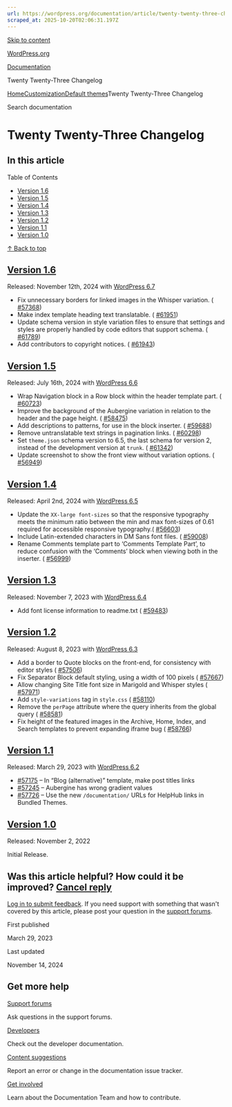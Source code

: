 ```yaml
---
url: https://wordpress.org/documentation/article/twenty-twenty-three-changelog
scraped_at: 2025-10-20T02:06:31.197Z
---
```


[Skip to content](https://wordpress.org/documentation/article/twenty-twenty-three-changelog/#wp--skip-link--target)

[WordPress.org](https://wordpress.org/)

[Documentation](https://wordpress.org/documentation)

Twenty Twenty-Three Changelog

[Home](https://wordpress.org/documentation)[Customization](https://wordpress.org/documentation/customization/)[Default themes](https://wordpress.org/documentation/category/default-themes/)Twenty Twenty-Three Changelog

Search documentation

# Twenty Twenty-Three Changelog

## In this article

Table of Contents

- [Version 1.6](https://wordpress.org/documentation/article/twenty-twenty-three-changelog/#Version_1.6)
- [Version 1.5](https://wordpress.org/documentation/article/twenty-twenty-three-changelog/#Version_1.5)
- [Version 1.4](https://wordpress.org/documentation/article/twenty-twenty-three-changelog/#Version_1.4)
- [Version 1.3](https://wordpress.org/documentation/article/twenty-twenty-three-changelog/#Version_1.3)
- [Version 1.2](https://wordpress.org/documentation/article/twenty-twenty-three-changelog/#Version_1.2)
- [Version 1.1](https://wordpress.org/documentation/article/twenty-twenty-three-changelog/#Version_1.1)
- [Version 1.0](https://wordpress.org/documentation/article/twenty-twenty-three-changelog/#Version_1.0)

[↑ Back to top](https://wordpress.org/documentation/article/twenty-twenty-three-changelog/#wp--skip-link--target)

## [Version 1.6](https://wordpress.org/documentation/article/twenty-twenty-three-changelog/\#Version_1.6)

Released: November 12th, 2024 with [WordPress 6.7](https://wordpress.org/documentation/wordpress-version/version-6-7/)

- Fix unnecessary borders for linked images in the Whisper variation. ( [#57368](https://core.trac.wordpress.org/ticket/57368))
- Make index template heading text translatable. ( [#61951](https://core.trac.wordpress.org/ticket/61951))
- Update schema version in style variation files to ensure that settings and styles are properly handled by code editors that support schema. ( [#61789](https://core.trac.wordpress.org/ticket/61789))
- Add contributors to copyright notices. ( [#61943](https://core.trac.wordpress.org/ticket/61943))

## [Version 1.5](https://wordpress.org/documentation/article/twenty-twenty-three-changelog/\#Version_1.5)

Released: July 16th, 2024 with [WordPress 6.6](https://wordpress.org/documentation/wordpress-version/version-6-6/)

- Wrap Navigation block in a Row block within the header template part. ( [#60723](https://core.trac.wordpress.org/ticket/60723))
- Improve the background of the Aubergine variation in relation to the header and the page height. ( [#58475](https://core.trac.wordpress.org/ticket/58475))
- Add descriptions to patterns, for use in the block inserter. ( [#59688](https://core.trac.wordpress.org/ticket/59688))
- Remove untranslatable text strings in pagination links. ( [#60298](https://core.trac.wordpress.org/ticket/60298))
- Set `theme.json` schema version to 6.5, the last schema for version 2, instead of the development version at `trunk`. ( [#61342](https://core.trac.wordpress.org/ticket/61342))
- Update screenshot to show the front view without variation options. ( [#56949](https://core.trac.wordpress.org/ticket/56949))

## [Version 1.4](https://wordpress.org/documentation/article/twenty-twenty-three-changelog/\#Version_1.4)

Released: April 2nd, 2024 with [WordPress 6.5](https://wordpress.org/documentation/wordpress-version/version-6-5/)

- Update the `XX-large font-sizes` so that the responsive typography meets the minimum ratio between the min and max font-sizes of 0.61 required for accessible responsive typography.( [#56603](https://core.trac.wordpress.org/ticket/58603))
- Include Latin-extended characters in DM Sans font files. ( [#59008](https://core.trac.wordpress.org/ticket/59008))
- Rename Comments template part to ‘Comments Template Part’, to reduce confusion with the ‘Comments’ block when viewing both in the inserter. ( [#56999](https://core.trac.wordpress.org/ticket/56999))

## [Version 1.3](https://wordpress.org/documentation/article/twenty-twenty-three-changelog/\#Version_1.3)

Released: November 7, 2023 with [WordPress 6.4](https://wordpress.org/documentation/wordpress-version/version-6-4/)

- Add font license information to readme.txt ( [#59483](https://core.trac.wordpress.org/ticket/59483))

## [Version 1.2](https://wordpress.org/documentation/article/twenty-twenty-three-changelog/\#Version_1.2)

Released: August 8, 2023 with [WordPress 6.3](https://wordpress.org/documentation/wordpress-version/version-6-3/)

- Add a border to Quote blocks on the front-end, for consistency with editor styles ( [#57506](https://core.trac.wordpress.org/ticket/57506))
- Fix Separator Block default styling, using a width of 100 pixels ( [#57667](https://core.trac.wordpress.org/ticket/57667))
- Allow changing Site Title font size in Marigold and Whisper styles ( [#57971](https://core.trac.wordpress.org/ticket/57971))
- Add `style-variations` tag in `style.css` ( [#58110](https://core.trac.wordpress.org/ticket/58110))
- Remove the `perPage` attribute where the query inherits from the global query ( [#58581](https://core.trac.wordpress.org/ticket/58581))
- Fix height of the featured images in the Archive, Home, Index, and Search templates to prevent expanding iframe bug ( [#58766](https://core.trac.wordpress.org/ticket/58766))

## [Version 1.1](https://wordpress.org/documentation/article/twenty-twenty-three-changelog/\#Version_1.1)

Released: March 29, 2023 with [WordPress 6.2](https://wordpress.org/news/2023/03/dolphy/)

- [#57175](https://core.trac.wordpress.org/ticket/54896) – In “Blog (alternative)” template, make post titles links
- [#57245](https://core.trac.wordpress.org/ticket/57245) – Aubergine has wrong gradient values
- [#57726](https://core.trac.wordpress.org/ticket/57726) – Use the new `/documentation/` URLs for HelpHub links in Bundled Themes.

## [Version 1.0](https://wordpress.org/documentation/article/twenty-twenty-three-changelog/\#Version_1.0)

Released: November 2, 2022

Initial Release.

## Was this article helpful? How could it be improved? [Cancel reply](https://wordpress.org/documentation/article/twenty-twenty-three-changelog/\#respond)

[Log in to submit feedback](https://login.wordpress.org/?redirect_to=https%3A%2F%2Fwordpress.org%2Fdocumentation%2Farticle%2Ftwenty-twenty-three-changelog%2F&locale=en_US). If you need support with something that wasn't covered by this article, please post your question in the [support forums](https://wordpress.org/support/forums/).

First published

March 29, 2023

Last updated

November 14, 2024

## Get more help

[Support forums](https://wordpress.org/support/forums/)

Ask questions in the support forums.

[Developers](https://developer.wordpress.org/)

Check out the developer documentation.

[Content suggestions](https://github.com/WordPress/Documentation-Issue-Tracker/issues)

Report an error or change in the documentation issue tracker.

[Get involved](https://make.wordpress.org/docs/)

Learn about the Documentation Team and how to contribute.